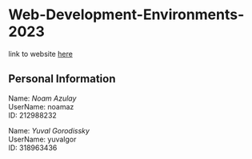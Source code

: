 # Web-Development-Environments-2023

link to website [here](https://web-development-environments-2023.github.io/assignment2-318963436_212988232/)


## Personal Information

Name: *Noam Azulay*       
UserName: noamaz        
ID: 212988232          

Name: *Yuval Gorodissky*       
UserName: yuvalgor        
ID: 318963436         
